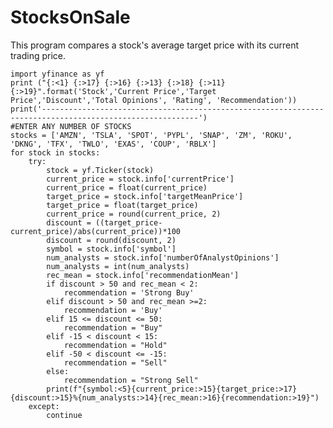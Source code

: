 # StocksOnSale
This program compares a stock's average target price with its current trading price.

    import yfinance as yf 
    print ("{:<1} {:>17} {:>16} {:>13} {:>18} {:>11} {:>19}".format('Stock','Current Price','Target Price','Discount','Total Opinions', 'Rating', 'Recommendation'))
    print('---------------------------------------------------------------------------------------------------------')
    #ENTER ANY NUMBER OF STOCKS 
    stocks = ['AMZN', 'TSLA', 'SPOT', 'PYPL', 'SNAP', 'ZM', 'ROKU', 'DKNG', 'TFX', 'TWLO', 'EXAS', 'COUP', 'RBLX']
    for stock in stocks:
        try:
            stock = yf.Ticker(stock)
            current_price = stock.info['currentPrice']
            current_price = float(current_price)
            target_price = stock.info['targetMeanPrice']
            target_price = float(target_price)
            current_price = round(current_price, 2)
            discount = ((target_price-current_price)/abs(current_price))*100
            discount = round(discount, 2)
            symbol = stock.info['symbol']
            num_analysts = stock.info['numberOfAnalystOpinions']
            num_analysts = int(num_analysts)
            rec_mean = stock.info['recommendationMean']
            if discount > 50 and rec_mean < 2:
                recommendation = 'Strong Buy'
            elif discount > 50 and rec_mean >=2:
                recommendation = 'Buy'
            elif 15 <= discount <= 50:
                recommendation = "Buy"
            elif -15 < discount < 15:
                recommendation = "Hold"
            elif -50 < discount <= -15:
                recommendation = "Sell"
            else:
                recommendation = "Strong Sell"
            print(f"{symbol:<5}{current_price:>15}{target_price:>17}{discount:>15}%{num_analysts:>14}{rec_mean:>16}{recommendation:>19}")
        except:
            continue 
